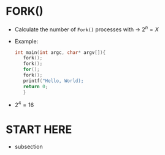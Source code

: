# FORK()   
- Calculate the number of ```Fork()``` processes with -> $2^n=X$
- Example: 
     ```cpp  
     int main(int argc, char* argv[]){
        fork();
        fork();
        for();
        fork();
        printf("Hello, World);
        return 0;
        }
    ```

- $2^4=16$
<!-- section template -->
# START HERE   
- subsection
